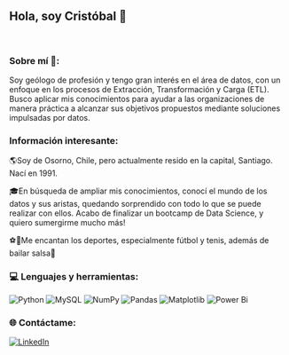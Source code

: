 ## Hola, soy Cristóbal 👋
<br>

### Sobre mí 🙋:
Soy geólogo de profesión y tengo gran interés en el área de datos, con un enfoque en los procesos de Extracción, Transformación y Carga (ETL). Busco aplicar mis conocimientos para ayudar a las organizaciones de manera práctica a alcanzar sus objetivos propuestos mediante soluciones impulsadas por datos.
<br>
### Información interesante:
🌎Soy de Osorno, Chile, pero actualmente resido en la capital, Santiago. Nací en 1991.

🎓En búsqueda de ampliar mis conocimientos, conocí el mundo de los datos y sus aristas, quedando sorprendido con todo lo que se puede realizar con ellos. Acabo de finalizar un bootcamp de Data Science, y quiero sumergirme mucho más!

⚽🎾Me encantan los deportes, especialmente fútbol y tenis, además de bailar salsa💃
<br>
### 💻 Lenguajes y herramientas:
![Python](https://img.shields.io/badge/python-3670A0?style=for-the-badge&logo=python&logoColor=ffdd54) ![MySQL](https://img.shields.io/badge/mysql-%2300000f.svg?style=for-the-badge&logo=mysql&logoColor=white) ![NumPy](https://img.shields.io/badge/numpy-%23013243.svg?style=for-the-badge&logo=numpy&logoColor=white) ![Pandas](https://img.shields.io/badge/pandas-%23150458.svg?style=for-the-badge&logo=pandas&logoColor=white) ![Matplotlib](https://img.shields.io/badge/Matplotlib-%23ffffff.svg?style=for-the-badge&logo=Matplotlib&logoColor=black) ![Power Bi](https://img.shields.io/badge/power_bi-F2C811?style=for-the-badge&logo=powerbi&logoColor=black)
<br>
### 🌐 Contáctame:
[![LinkedIn](https://img.shields.io/badge/LinkedIn-%230077B5.svg?logo=linkedin&logoColor=white)](https://www.linkedin.com/in/cristobal-quiroz)
